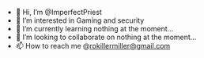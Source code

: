 - 👋 Hi, I’m @ImperfectPriest
- 👀 I’m interested in Gaming and security 
- 🌱 I’m currently learning nothing at the moment...
- 💞️ I’m looking to collaborate on nothing at the moment...
- 📫 How to reach me @rokillermiller@gmail.com

<!---
ImperfectPriest/ImperfectPriest is a ✨ special ✨ repository because its `README.md` (this file) appears on your GitHub profile.
You can click the Preview link to take a look at your changes.
--->
